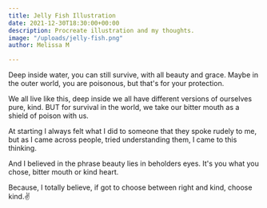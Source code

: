 ```yaml
---
title: Jelly Fish Illustration
date: 2021-12-30T18:30:00+00:00
description: Procreate illustration and my thoughts.
image: "/uploads/jelly-fish.png"
author: Melissa M

---
```

  
Deep inside water, you can still survive, with all beauty and grace. Maybe in the outer world, you are poisonous, but that's for your protection.  
  
We all live like this, deep inside we all have different versions of ourselves pure, kind. BUT for survival in the world, we take our bitter mouth as a shield of poison with us.  
  
At starting I always felt what I did to someone that they spoke rudely to me, but as I came across people, tried understanding them, I came to this thinking.  
  
And I believed in the phrase beauty lies in beholders eyes. It's you what you chose, bitter mouth or kind heart.  
  
Because, I totally believe, if got to choose between right and kind, choose kind.✌️